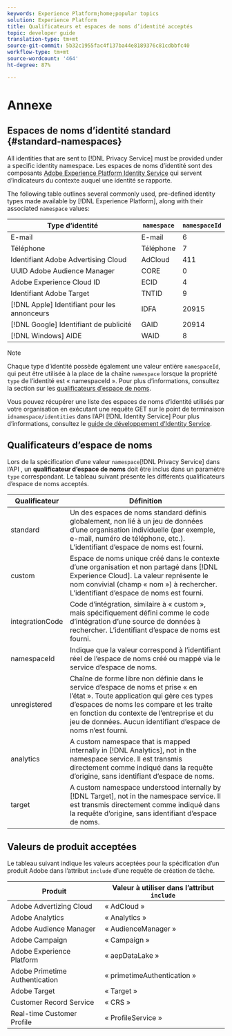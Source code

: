 ```yaml
---
keywords: Experience Platform;home;popular topics
solution: Experience Platform
title: Qualificateurs et espaces de noms d’identité acceptés
topic: developer guide
translation-type: tm+mt
source-git-commit: 5b32c1955fac4f137ba44e8189376c81cdbbfc40
workflow-type: tm+mt
source-wordcount: '464'
ht-degree: 87%

---
```



# Annexe

## Espaces de noms d’identité standard {#standard-namespaces}

All identities that are sent to [!DNL Privacy Service] must be provided under a specific identity namespace. Les espaces de noms d’identité sont des composants [Adobe Experience Platform Identity Service](../../identity-service/home.md) qui servent d’indicateurs du contexte auquel une identité se rapporte.

The following table outlines several commonly used, pre-defined identity types made available by [!DNL Experience Platform], along with their associated `namespace` values:

| Type d’identité | `namespace` | `namespaceId` |
| --- | --- | --- |
| E-mail | E-mail | 6 |
| Téléphone | Téléphone | 7 |
| Identifiant Adobe Advertising Cloud | AdCloud | 411 |
| UUID Adobe Audience Manager | CORE | 0 |
| Adobe Experience Cloud ID | ECID | 4 |
| Identifiant Adobe Target | TNTID | 9 |
| [!DNL Apple] Identifiant pour les annonceurs | IDFA | 20915 |
| [!DNL Google] Identifiant de publicité | GAID | 20914 |
| [!DNL Windows] AIDE | WAID | 8 |

>[!NOTE]
>
> Chaque type d’identité possède également une valeur entière `namespaceId`, qui peut être utilisée à la place de la chaîne `namespace` lorsque la propriété `type` de l’identité est « namespaceId ». Pour plus d’informations, consultez la section sur les [qualificateurs d’espace de noms](#namespace-qualifiers).

Vous pouvez récupérer une liste des espaces de noms d’identité utilisés par votre organisation en exécutant une requête GET sur le point de terminaison `idnamespace/identities` dans l’API [!DNL Identity Service] Pour plus d’informations, consultez le [guide de développement d’Identity Service](../../identity-service/api/getting-started.md).

## Qualificateurs d’espace de noms

Lors de la spécification d’une valeur `namespace`[!DNL Privacy Service] dans l’API , un **qualificateur d’espace de noms** doit être inclus dans un paramètre `type` correspondant. Le tableau suivant présente les différents qualificateurs d’espace de noms acceptés.

| Qualificateur | Définition |
| --------- | ---------- |
| standard | Un des espaces de noms standard définis globalement, non lié à un jeu de données d’une organisation individuelle (par exemple, e-mail, numéro de téléphone, etc.). L’identifiant d’espace de noms est fourni. |
| custom | Espace de noms unique créé dans le contexte d’une organisation et non partagé dans [!DNL Experience Cloud]. La valeur représente le nom convivial (champ « nom ») à rechercher. L’identifiant d’espace de noms est fourni. |
| integrationCode | Code d’intégration, similaire à « custom », mais spécifiquement défini comme le code d’intégration d’une source de données à rechercher. L’identifiant d’espace de noms est fourni. |
| namespaceId | Indique que la valeur correspond à l’identifiant réel de l’espace de noms créé ou mappé via le service d’espace de noms. |
| unregistered | Chaîne de forme libre non définie dans le service d’espace de noms et prise « en l’état ». Toute application qui gère ces types d’espaces de noms les compare et les traite en fonction du contexte de l’entreprise et du jeu de données. Aucun identifiant d’espace de noms n’est fourni. |
| analytics | A custom namespace that is mapped internally in [!DNL Analytics], not in the namespace service. Il est transmis directement comme indiqué dans la requête d’origine, sans identifiant d’espace de noms. |
| target | A custom namespace understood internally by [!DNL Target], not in the namespace service. Il est transmis directement comme indiqué dans la requête d’origine, sans identifiant d’espace de noms. |

## Valeurs de produit acceptées

Le tableau suivant indique les valeurs acceptées pour la spécification d’un produit Adobe dans l’attribut `include` d’une requête de création de tâche.

| Produit | Valeur à utiliser dans l’attribut `include` |
--- | ---
| Adobe Advertizing Cloud | « AdCloud » |
| Adobe Analytics | « Analytics » |
| Adobe Audience Manager | « AudienceManager » |
| Adobe Campaign | « Campaign » |
| Adobe Experience Platform | « aepDataLake » |
| Adobe Primetime Authentication | « primetimeAuthentication » |
| Adobe Target | « Target » |
| Customer Record Service | « CRS » |
| Real-time Customer Profile | « ProfileService » |